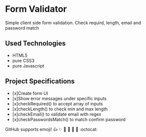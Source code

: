 # Form Validator 

Simple client side form validation. Check requird, length, email and password match

## Used Technologies
* HTML5
* pure CSS3
* pure Javascript

## Project Specifications

- [x]Create form UI
- [x]Show error messages under specific inputs
- [x]checkRequired() to accept array of inputs
- [x]checkLength() to check min and max length
- [x]checkEmail() to validate email with regex
- [x]checkPasswordsMatch() to match confirm password


GitHub supports emoji!
:+1: :sparkles: :camel: :tada:
:rocket: :metal: :octocat: